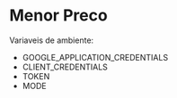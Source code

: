 # Menor Preco
Variaveis de ambiente:
- GOOGLE_APPLICATION_CREDENTIALS
- CLIENT_CREDENTIALS
- TOKEN
- MODE
